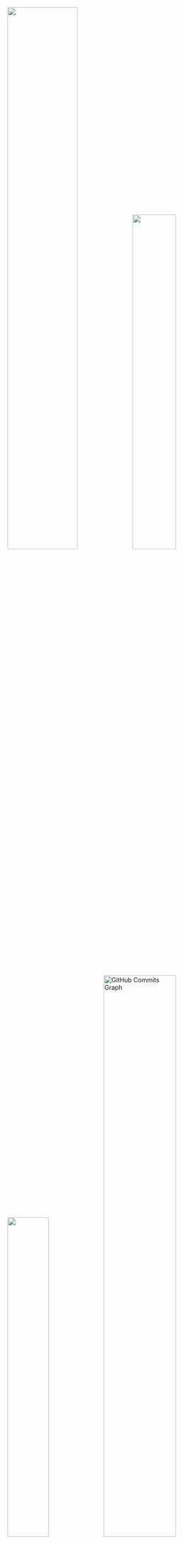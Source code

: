 <p align="left">
<a href="https://github.com/GMBermeo">
<img width="56%" src="https://github-readme-stats.vercel.app/api?username=GMBermeo&hide=contribs,prs&count_private=true&include_all_commits=true&show_icons=true&theme=dracula&icon_color=DAD3AF&hide_border=true&border_radius=15&bg_color=0d1117"/><img width="44%" src="http://github-readme-streak-stats.herokuapp.com?user=gmbermeo&theme=dracula&hide_border=true&date_format=M%20j%5B%2C%20Y%5D&background=0D1117&sideNums=FFF"/>
 <img width="43%" src="https://github-readme-stats.vercel.app/api/top-langs?username=GMBermeo&hide=contribs,prs&count_private=true&include_all_commits=true&show_icons=true&theme=dracula&icon_color=DAD3AF&layout=compact&hide_border=true&border_radius=15&bg_color=0d1117"/><img width="57%" src="https://activity-graph.herokuapp.com/graph?username=gmbermeo&theme=dracula&icon_color=DAD3AF&hide_border=true&border_radius=15&bg_color=0d1117&point=FFF" alt="GitHub Commits Graph" /></a>
</p>

## about.me
<p align="justify">
I am an experienced Digital Product Designer with several years of experience working with governmental clients to create and enhance the aesthetics and experience for digital products. Adept in designing, managing, and planning the production of projects, ranging from small to very large-scale. An easy learner with a natural ability to collaborate and lead as a dynamic and dedicated professional.
When I am not working, I study audio design, play board games, and watch tv shows.
</p>

 

## techs && skills
<p align="justify"><a href="https://github.com/GMBermeo">

<img src="https://img.shields.io/badge/javascript-%23323330.svg?style=for-the-badge&logo=javascript&logoColor=%23F7DF1E"/>
<img src="https://img.shields.io/badge/html5-%23E34F26.svg?style=for-the-badge&logo=html5&logoColor=white"/>
<img src="https://img.shields.io/badge/css3-%231572B6.svg?style=for-the-badge&logo=css3&logoColor=white"/>
<img src="https://img.shields.io/badge/vuejs-%2335495e.svg?style=for-the-badge&logo=vuedotjs&logoColor=%234FC08D"/>
<img src="https://img.shields.io/badge/react-%2320232a.svg?style=for-the-badge&logo=react&logoColor=%2361DAFB"/>
<!-- <img src="https://img.shields.io/badge/node.js-6DA55F?style=for-the-badge&logo=node.js&logoColor=white"/> -->
<!-- <img src="https://img.shields.io/badge/C%23-239120?style=for-the-badge&logo=c-sharp&logoColor=white"/> -->
<!-- <img src="https://img.shields.io/badge/angular.js-%23E23237.svg?style=for-the-badge&logo=angularjs&logoColor=white"/> -->
<!-- <img src="https://img.shields.io/badge/MySQL-00000F?style=for-the-badge&logo=mysql&logoColor=white"/> -->
<img src="https://img.shields.io/badge/Next-black?style=for-the-badge&logo=next.js&logoColor=white"/>
<img src="https://img.shields.io/badge/unity-%23000000.svg?style=for-the-badge&logo=unity&logoColor=white"/>
<img src="https://img.shields.io/badge/vercel-%23000000.svg?style=for-the-badge&logo=vercel&logoColor=white)"/>
</p></a>

## social && contact
<p align="justify">
<a href="https://www.linkedin.com/in/gmbermeo"><img src="https://img.shields.io/badge/linkedin-%230077B5.svg?style=for-the-badge&logo=linkedin&logoColor=white"/></a>
<a href="https://www.instagram.com/guilherme.bermeo"><img src="https://img.shields.io/badge/guilherme.bermeo-%23E4405F.svg?style=for-the-badge&logo=Instagram&logoColor=white"/></a>
<a href="https://t.me/guilhermebermeo"><img src="https://img.shields.io/badge/Telegram-2CA5E0?style=for-the-badge&logo=telegram&logoColor=white"/></a>
<a href="https://open.spotify.com/artist/4cdJMNyV0fp9j3RjKosbFd"><img src="https://img.shields.io/badge/Spotify-1ED760?style=for-the-badge&logo=spotify&logoColor=white"/></a>
<a href="https://twitter.com/GM_Bermeo"><img src="https://img.shields.io/badge/@GM__Bermeo-%231DA1F2.svg?style=for-the-badge&logo=Twitter&logoColor=white"/></a>
<a href="https://www.youtube.com/channel/UCSsc5f356wsiB8OlNcya3zA"><img src="https://img.shields.io/badge/Youtube-%23FF0000.svg?style=for-the-badge&logo=YouTube&logoColor=white"/></a>
</p>


<!--
**GMBermeo/GMBermeo** is a ✨ _special_ ✨ repository because its `README.md` (this file) appears on your GitHub profile.

Here are some ideas to get you started:

- 🔭 I’m currently working on ...
- 🌱 I’m currently learning ...
- 👯 I’m looking to collaborate on ...
- 🤔 I’m looking for help with ...
- 💬 Ask me about ...
- 📫 How to reach me: ...
- 😄 Pronouns: ...
- ⚡ Fun fact: ...
-->
